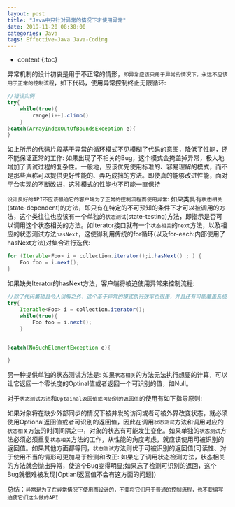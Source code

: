 ```yaml
---
layout: post
title: "Java中只针对异常的情况下才使用异常"
date: 2019-11-20 08:38:00
categories: Java 
tags: Effective-Java Java-Coding
---
```


* content
{:toc}

异常机制的设计初衷是用于不正常的情形，`即异常应该只用于异常的情况下，永远不应该用于正常的控制流程`，如下代码，使用异常控制终止无限循环:

```java
//错误实例
try{
	while(true){
		range[i++].climb()
	}
}catch(ArrayIndexOutOfBoundsException e){
}
```




如上所示的代码片段基于异常的循环模式不见模糊了代码的意图，降低了性能，还不能保证正常的工作: 如果出现了不相关的Bug，这个模式会掩盖掉异常，极大地增加了调试过程的复杂性。一般地，应该优先使用标准的、容易理解的模式，而不是那些声称可以提供更好性能的、弄巧成拙的方法。即使真的能够改进性能，面对平台实现的不断改进，这种模式的性能也不可能一直保持


`设计良好的API不应该强迫它的客户端为了正常的控制流程而使用异常`: 如果类具有`状态相关`(state-dependent)的方法，即只有在特定的不可预知的条件下才可以被调用的方法，这个类往往也应该有一个单独的`状态测试`(state-testing)方法，即指示是否可以调用这个状态相关的方法。如Iterator接口就有一个`状态相关`的`next`方法，以及相应的状态测试方法`hasNext`，这使得利用传统的for循环(以及for-each:内部使用了hasNext方法)对集合进行迭代:

```java
for (Iterable<Foo> i = collection.iterator();i.hasNext() ; ) {
	Foo foo = i.next();
}
```

如果缺失Iterator的hasNext方法，客户端将被迫使用异常来控制流程:

```java
//除了代码繁琐且令人误解之外，这个基于异常的模式执行效率也很差，并且还有可能覆盖系统中其他不相关的Bug
try{
	Iterable<Foo> i = collection.iterator();
	while(true){
		Foo foo = i.next();
	}


}catch(NoSuchElementException e){

}

```

另一种提供单独的状态测试方法是: 如果`状态相关`的方法无法执行想要的计算，可以让它返回一个零长度的Optinal值或者返回一个可识别的值，如Null。

对于`状态测试方法`和`Optainal返回值或可识别的返回值`的使用有如下指导原则:

如果对象将在缺少外部同步的情况下被并发的访问或者可被外界改变状态，就必须使用Optional返回值或者可识别的返回值，因此在调用`状态测试`方法和调用对应的`状态相关`方法的时间间隔之中，对象的状态有可能发生变化。如果单独的`状态测试`方法必须必须重复`状态相关`方法的工作，从性能的角度考虑，就应该使用可被识别的返回值。如果其他方面都等同，`状态测试`方法则优于可被识别的返回值(可读性、对于使用不当的情形可更加易于检测和改正: 如果忘了调用状态检测方法，状态相关的方法就会抛出异常，使这个Bug变得明显;如果忘了检测可识别的返回，这个Bug就很难被发现[Optianl返回值不会有这方面的问题])

总结：`异常是为了在异常情况下使用而设计的，不要将它们用于普通的控制流程，也不要编写迫使它们这么做的API`
